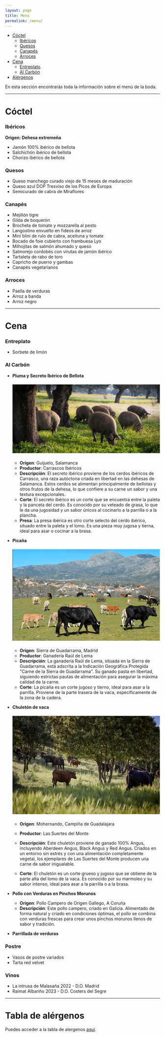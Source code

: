 ```yaml
---
layout: page
title: Menu
permalink: /menu/
---
```


- [Cóctel](#cóctel)
  - [Ibéricos](#ibéricos)
  - [Quesos](#quesos)
  - [Canapés](#canapés)
  - [Arroces](#arroces)
- [Cena](#cena)
  - [Entreplato](#entreplato)
  - [Al Carbón](#al-carbón)
- [Alérgenos]()


En esta sección encontrarás toda la información sobre el menú de la boda.

---

# Cóctel

### Ibéricos

**Origen: Dehesa extremeña**

- Jamón 100% ibérico de bellota
- Salchichón ibérico de bellota
- Chorizo ibérico de bellota

### Quesos

- Queso manchego curado viejo de 15 meses de maduración
- Queso azul DOP Tresviso de los Picos de Europa
- Semicurado de cabra de Miraflores

### Canapés

- Mejillón tigre
- Gilda de boquerón
- Brocheta de tomate y mozzarella al pesto
- Langostino envuelto en fideos de arroz
- Mini blini de rulo de cabra, aceituna y tomate
- Bocado de foie cubierto con frambuesa Lyo
- Milhojitas de salmón ahumado y queso
- Salmorejo cordobés con virutas de jamón ibérico
- Tartaleta de rabo de toro
- Capricho de puerro y gambas
- Canapés vegetarianos

### Arroces

- Paella de verduras
- Arroz a banda
- Arroz negro

---

# Cena

### Entreplato

- Sorbete de limón

### Al Carbón

- **Pluma y Secreto Ibérico de Bellota**

  <div style="margin-bottom: 20px;"></div>


  <div style="text-align: center;">
      <img src="../images/cerdos.jpg" alt="Chuletón de vaca">
  </div>
    <div style="margin-bottom: 20px;"></div>

  - **Origen**: Guijuelo, Salamanca
  - **Productor**: Carrascos Ibéricos
  - **Descripción**: El secreto ibérico proviene de los cerdos ibéricos de Carrasco, una raza autóctona criada en libertad en las dehesas de Salamanca. Estos cerdos se alimentan principalmente de bellotas y otros frutos de la dehesa, lo que confiere a su carne un sabor y una textura excepcionales.
  - **Corte**: El secreto ibérico es un corte que se encuentra entre la paleta y la panceta del cerdo. Es conocido por su veteado de grasa, lo que le da una jugosidad y un sabor únicos al cocinarlo a la parrilla o a la plancha.
  - **Presa**: La presa ibérica es otro corte selecto del cerdo ibérico, situado entre la paleta y el lomo. Es una pieza muy jugosa y tierna, ideal para asar o cocinar a la brasa.

- **Picaña**

  <div style="margin-bottom: 20px;"></div>


  <div style="text-align: center;">
      <img src="../images/picana.png" alt="Chuletón de vaca">
  </div>
    <div style="margin-bottom: 20px;"></div>

  - **Origen**: Sierra de Guadarrama, Madrid
  - **Productor**: Ganadería Raúl de Lema
  - **Descripción**: La ganadería Raúl de Lema, situada en la Sierra de Guadarrama, está adscrita a la Indicación Geográfica Protegida "Carne de la Sierra de Guadarrama". Su ganado pasta en libertad, siguiendo estrictas pautas de alimentación para asegurar la máxima calidad de la carne.
  - **Corte**: La picaña es un corte jugoso y tierno, ideal para asar a la parrilla. Proviene de la parte trasera de la vaca, específicamente de la zona de la cadera.

- **Chuletón de vaca**
  
  <div style="margin-bottom: 20px;"></div>

  <div style="text-align: center;">
      <img src="../images/chuleton.jpg" alt="Chuletón de vaca">
  </div>
    <div style="margin-bottom: 20px;"></div>


  <div style="margin-bottom: 20px;"></div>

  - **Origen**: Mohernando, Campiña de Guadalajara  
  - **Productor**: Las Suertes del Monte

  - **Descripción**: Este chuletón proviene de ganado 100% Angus, incluyendo Aberdeen Angus, Black Angus y Red Angus. Criados en un entorno sin estrés y con una alimentación completamente vegetal, los ejemplares de Las Suertes del Monte producen una carne de sabor inigualable.
  - **Corte**: El chuletón es un corte grueso y jugoso que se obtiene de la parte alta del lomo de la vaca. Es conocido por su marmoleo y su sabor intenso, ideal para asar a la parrilla o a la brasa.

- **Pollo con Verduras en Pinchos Morunos**

  - **Origen**: Pollo Campero de Origen Gallego, A Coruña
  - **Descripción**: Este pollo campero, criado en Galicia. Alimentado de forma natural y criado en condiciones óptimas, el pollo se combina con verduras frescas para crear unos pinchos morunos llenos de sabor y tradición.

- **Parrillada de verduras**

### Postre

- Vasos de postre variados
- Tarta red velvet

### Vinos

- La intrusa de Malasaña 2022 - D.O. Madrid
- Raimat Albariño 2023 - D.O. Costers del Segre

---

# Tabla de alérgenos

Puedes acceder a la tabla de alergenos [aquí](https://boda-paula-y-eduardo.github.io/boda-paula-eduardo/images/alergenos.pdf).
